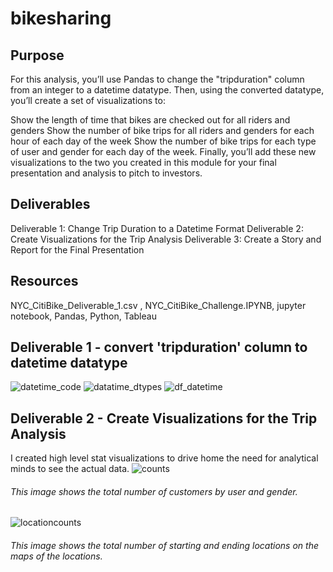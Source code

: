 # bikesharing

## Purpose
For this analysis, you’ll use Pandas to change the "tripduration" column from an integer to a datetime datatype. Then, using the converted datatype, you’ll create a set of visualizations to:

Show the length of time that bikes are checked out for all riders and genders
Show the number of bike trips for all riders and genders for each hour of each day of the week
Show the number of bike trips for each type of user and gender for each day of the week.
Finally, you’ll add these new visualizations to the two you created in this module for your final presentation and analysis to pitch to investors.

## Deliverables
Deliverable 1: Change Trip Duration to a Datetime Format
Deliverable 2: Create Visualizations for the Trip Analysis
Deliverable 3: Create a Story and Report for the Final Presentation


## Resources
NYC_CitiBike_Deliverable_1.csv , NYC_CitiBike_Challenge.IPYNB, jupyter notebook, Pandas, Python, Tableau

## Deliverable 1 - convert 'tripduration' column to datetime datatype
![datetime_code](https://user-images.githubusercontent.com/99093289/169702369-6a521fea-a4db-4ff7-9e40-8de47b980cd2.PNG)
![datatime_dtypes](https://user-images.githubusercontent.com/99093289/169702374-43f83463-0be4-4288-9317-5449e7cf4c9e.PNG)
![df_datetime](https://user-images.githubusercontent.com/99093289/169702392-6c0ee61a-3de2-453c-a01d-66fdb776d9ab.PNG)

## Deliverable 2 - Create Visualizations for the Trip Analysis
I created high level stat visualizations to drive home the need for analytical minds to see the actual data.
![counts](https://user-images.githubusercontent.com/99093289/169702461-38e31ade-b855-4424-87c0-3fc95aca3ac8.PNG)
###### This image shows the total number of customers by user and gender.
![locationcounts](https://user-images.githubusercontent.com/99093289/169702502-0b24064f-1056-48a0-b6c5-54ff11ca5d76.PNG)
###### This image shows the total number of starting and ending locations on the maps of the locations.
